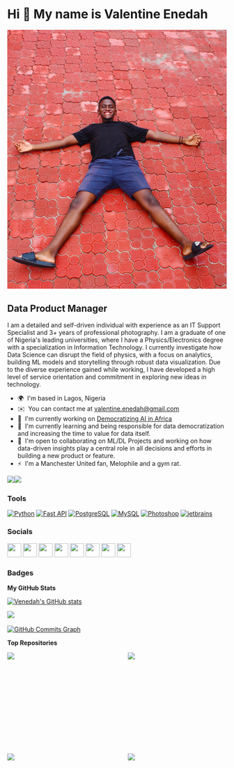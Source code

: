 Hi 👋 My name is Valentine Enedah
=================================

![](https://github.com/Venedah/Venedah/blob/main/Valentineenedah.jpg)

Data Product Manager
--------------

I am a detailed and self-driven individual with experience as an IT Support Specialist and 3+ years of professional photography. I am a graduate of one of Nigeria's leading universities, where I have a Physics/Electronics degree with a specialization in Information Technology. I currently investigate how Data Science can disrupt the field of physics, with a focus on analytics, building ML models and storytelling through robust data visualization. Due to the diverse experience gained while working, I have developed a high level of service orientation and commitment in exploring new ideas in technology.

* 🌍  I'm based in Lagos, Nigeria
* ✉️  You can contact me at [valentine.enedah@gmail.com](mailto:valentine.enedah@gmail.com)
* 🚀  I'm currently working on [Democratizing AI in Africa](http://www.zummitafrica.com)
* 🧠  I'm currently learning and being responsible for data democratization and increasing the time to value for data itself.
* 🤝  I'm open to collaborating on ML/DL Projects and working on how data-driven insights play a central role in all decisions and efforts in building a new product or feature.
* ⚡  I'm a Manchester United fan, Melophile and a gym rat.

<a href="https://www.twitter.com/valentineenedah" target="_blank" rel="noreferrer"><img
src="https://img.shields.io/twitter/follow/valentineenedah?logo=twitter&style=for-the-badge&color=000000&labelColor=1e3a8a"
/></a><a href="https://www.github.com/Venedah" target="_blank" rel="noreferrer"><img
src="https://img.shields.io/github/followers/Venedah?logo=github&style=for-the-badge&color=000000&labelColor=1e3a8a" /></a>

### Tools

<p align="left">
<a href="https://www.python.org/" target="_blank" rel="noreferrer"><img src="https://raw.githubusercontent.com/danielcranney/readme-generator/main/public/icons/skills/python-colored.svg" width="36" height="36" alt="Python" /></a>
<a href="https://fastapi.tiangolo.com/" target="_blank" rel="noreferrer"><img src="https://raw.githubusercontent.com/danielcranney/readme-generator/main/public/icons/skills/fastapi-colored.svg" width="36" height="36" alt="Fast API" /></a>
<a href="https://www.postgresql.org/" target="_blank" rel="noreferrer"><img src="https://raw.githubusercontent.com/danielcranney/readme-generator/main/public/icons/skills/postgresql-colored.svg" width="36" height="36" alt="PostgreSQL" /></a>
<a href="https://www.mysql.com/" target="_blank" rel="noreferrer"><img src="https://raw.githubusercontent.com/danielcranney/readme-generator/main/public/icons/skills/mysql-colored.svg" width="36" height="36" alt="MySQL" /></a>
<a href="https://www.adobe.com/uk/products/photoshop.html" target="_blank" rel="noreferrer"><img src="https://raw.githubusercontent.com/danielcranney/readme-generator/main/public/icons/skills/photoshop-colored.svg" width="36" height="36" alt="Photoshop" /></a>
<a href="" target="_blank">
  <img src="https://img.shields.io/badge/PowerBI-F2C811?style=for-the-badge&logo=Power%20BI&logoColor=white" alt="jetbrains" />
</a>
</p>


### Socials

<p align="left"> <a href="https://www.facebook.com/valentineenedah" target="_blank" rel="noreferrer"><img src="https://raw.githubusercontent.com/danielcranney/readme-generator/main/public/icons/socials/facebook.svg" width="32" height="32" /></a> <a href="https://www.github.com/Venedah" target="_blank" rel="noreferrer"><img src="https://raw.githubusercontent.com/danielcranney/readme-generator/main/public/icons/socials/github.svg" width="32" height="32" /></a> <a href="https://Venedah" target="_blank" rel="noreferrer"><img src="https://raw.githubusercontent.com/danielcranney/readme-generator/main/public/icons/socials/hashnode.svg" width="32" height="32" /></a> <a href="http://www.instagram.com/valentineenedah" target="_blank" rel="noreferrer"><img src="https://raw.githubusercontent.com/danielcranney/readme-generator/main/public/icons/socials/instagram.svg" width="32" height="32" /></a> <a href="https://www.linkedin.com/in/valentine-enedah-b13b74191" target="_blank" rel="noreferrer"><img src="https://raw.githubusercontent.com/danielcranney/readme-generator/main/public/icons/socials/linkedin.svg" width="32" height="32" /></a> <a href="http://www.medium.com/valentineenedah" target="_blank" rel="noreferrer"><img src="https://raw.githubusercontent.com/danielcranney/readme-generator/main/public/icons/socials/medium.svg" width="32" height="32" /></a> <a href="https://www.stackoverflow.com/users/17915390/valentine-enedah" target="_blank" rel="noreferrer"><img src="https://raw.githubusercontent.com/danielcranney/readme-generator/main/public/icons/socials/stackoverflow.svg" width="32" height="32" /></a> <a href="https://www.twitter.com/valentineenedah" target="_blank" rel="noreferrer"><img src="https://raw.githubusercontent.com/danielcranney/readme-generator/main/public/icons/socials/twitter.svg" width="32" height="32" /></a></p>

### Badges

<b>My GitHub Stats</b>

<a href="http://www.github.com/Venedah"><img src="https://github-readme-stats.vercel.app/api?username=Venedah&show_icons=true&hide=&count_private=true&title_color=0891b2&text_color=ffffff&icon_color=000000&bg_color=1e3a8a&hide_border=true&show_icons=true" alt="Venedah's GitHub stats" /></a>

<a href="http://www.github.com/Venedah"><img src="https://github-readme-streak-stats.herokuapp.com/?user=Venedah&stroke=ffffff&background=1e3a8a&ring=0891b2&fire=0891b2&currStreakNum=ffffff&currStreakLabel=0891b2&sideNums=ffffff&sideLabels=ffffff&dates=ffffff&hide_border=true" /></a>

<a href="http://www.github.com/Venedah"><img src="https://activity-graph.herokuapp.com/graph?username=Venedah&bg_color=1e3a8a&color=ffffff&line=000000&point=ffffff&area_color=1e3a8a&area=true&hide_border=true&custom_title=GitHub%20Commits%20Graph" alt="GitHub Commits Graph" /></a>

<b>Top Repositories</b>

<div width="100%" align="center"><a href="https://github.com/Venedah/Loan-Prediction-System" align="left"><img align="left" width="45%" src="https://github-readme-stats.vercel.app/api/pin/?username=Venedah&repo=Loan-Prediction-System&title_color=0891b2&text_color=ffffff&icon_color=000000&bg_color=1e3a8a&hide_border=true&locale=en" /></a><a href="https://github.com/Venedah/Stock_Prediction_Using_LSTMs" align="right"><img align="right" width="45%" src="https://github-readme-stats.vercel.app/api/pin/?username=Venedah&repo=Stock_Prediction_Using_LSTMs&title_color=0891b2&text_color=ffffff&icon_color=000000&bg_color=1e3a8a&hide_border=true&locale=en" /></a></div><br /><br /><br /><br /><br /><br /><br />

<br /><br /><br /><br /><br />

<div width="100%" align="center"><a href="https://github.com/Venedah/Facial_recognition_with_Dlib" align="left"><img align="left" width="45%" src="https://github-readme-stats.vercel.app/api/pin/?username=Venedah&repo=Facial_recognition_with_Dlib&title_color=0891b2&text_color=ffffff&icon_color=000000&bg_color=1e3a8a&hide_border=true&locale=en" /></a><a href="https://github.com/Venedah/AIRBNB-NYC-DIVISION-ANALYSIS-AND-VISUALIZATION" align="right"><img align="right" width="45%" src="https://github-readme-stats.vercel.app/api/pin/?username=Venedah&repo=AIRBNB-NYC-DIVISION-ANALYSIS-AND-VISUALIZATION&title_color=0891b2&text_color=ffffff&icon_color=000000&bg_color=1e3a8a&hide_border=true&locale=en" /></a></div>
